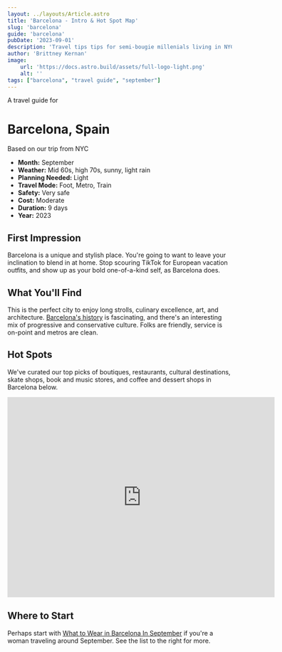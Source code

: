 ```yaml
---
layout: ../layouts/Article.astro
title: 'Barcelona - Intro & Hot Spot Map'
slug: 'barcelona'
guide: 'barcelona'
pubDate: '2023-09-01'
description: 'Travel tips tips for semi-bougie millenials living in NYC, who will be traveling to Barcelona in the month of September.'
author: 'Brittney Kernan'
image:
    url: 'https://docs.astro.build/assets/full-logo-light.png'
    alt: ''
tags: ["barcelona", "travel guide", "september"]
---
```


A travel guide for

# Barcelona, Spain

Based on our trip from NYC

* **Month:**  September
* **Weather:** Mid 60s, high 70s, sunny, light rain
* **Planning Needed:** Light
* **Travel Mode:** Foot, Metro, Train
* **Safety:** Very safe
* **Cost:** Moderate
* **Duration:** 9 days
* **Year:** 2023

## First Impression</h4>

Barcelona is a unique and stylish place. You're going to
want to leave your inclination to blend in at home. Stop
scouring TikTok for European vacation outfits, and show up
as your bold one-of-a-kind self, as Barcelona does.

## What You'll Find
                
This is the perfect city to enjoy long strolls, culinary
excellence, art, and architecture. [Barcelona's history](https://en.wikipedia.org/wiki/History_of_Barcelona) is fascinating, and there's an interesting mix of progressive and conservative culture. Folks are friendly, service is on-point and metros are clean.

## Hot Spots

We've curated our top picks of boutiques, restaurants, 
cultural destinations, skate shops, book and music stores, and coffee and dessert shops in Barcelona below.

<iframe
src="https://www.google.com/maps/d/u/0/embed?mid=1os2iIcn02sp3VBhO1XpAFaje79X7hAE&ehbc=2E312F&noprof=1"
width="600"
height="450"
style="border:0"
loading="lazy"
allowfullscreen
referrerpolicy="no-referrer-when-downgrade"
></iframe>

## Where to Start

Perhaps start with [What to Wear in Barcelona In September](/what-to-wear-in-barcelona-in-september) if you're a woman traveling around September. See the list to the right for more.
